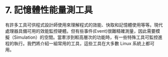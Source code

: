 # 7. 記憶體性能量測工具

有許多工具可供程式設計師使用來理解程式的效能、快取和記憶體使用等等。現代處理器具備可用的效能監控硬體。但有些事件(Event)很難精確測量，因此需要模擬（Simulation）的空間。當牽涉到較高層次的功能時，有一些特殊工具可監控進程的執行。我們將介紹一組常用的工具，這些工具在大多數 Linux 系統上都可用。